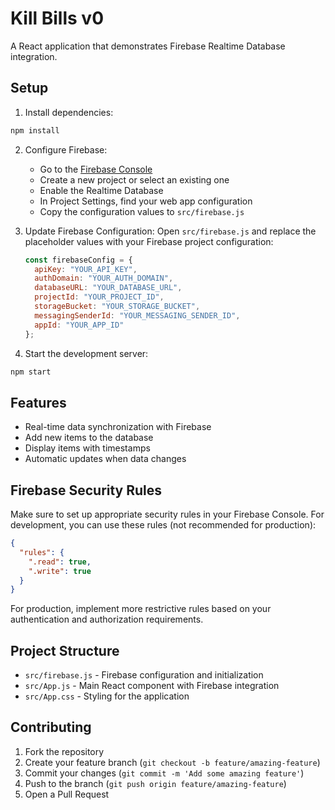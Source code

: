 # Kill Bills v0

A React application that demonstrates Firebase Realtime Database integration.

## Setup

1. Install dependencies:
```bash
npm install
```

2. Configure Firebase:
   - Go to the [Firebase Console](https://console.firebase.google.com/)
   - Create a new project or select an existing one
   - Enable the Realtime Database
   - In Project Settings, find your web app configuration
   - Copy the configuration values to `src/firebase.js`

3. Update Firebase Configuration:
   Open `src/firebase.js` and replace the placeholder values with your Firebase project configuration:
   ```javascript
   const firebaseConfig = {
     apiKey: "YOUR_API_KEY",
     authDomain: "YOUR_AUTH_DOMAIN",
     databaseURL: "YOUR_DATABASE_URL",
     projectId: "YOUR_PROJECT_ID",
     storageBucket: "YOUR_STORAGE_BUCKET",
     messagingSenderId: "YOUR_MESSAGING_SENDER_ID",
     appId: "YOUR_APP_ID"
   };
   ```

4. Start the development server:
```bash
npm start
```

## Features

- Real-time data synchronization with Firebase
- Add new items to the database
- Display items with timestamps
- Automatic updates when data changes

## Firebase Security Rules

Make sure to set up appropriate security rules in your Firebase Console. For development, you can use these rules (not recommended for production):

```json
{
  "rules": {
    ".read": true,
    ".write": true
  }
}
```

For production, implement more restrictive rules based on your authentication and authorization requirements.

## Project Structure

- `src/firebase.js` - Firebase configuration and initialization
- `src/App.js` - Main React component with Firebase integration
- `src/App.css` - Styling for the application

## Contributing

1. Fork the repository
2. Create your feature branch (`git checkout -b feature/amazing-feature`)
3. Commit your changes (`git commit -m 'Add some amazing feature'`)
4. Push to the branch (`git push origin feature/amazing-feature`)
5. Open a Pull Request
